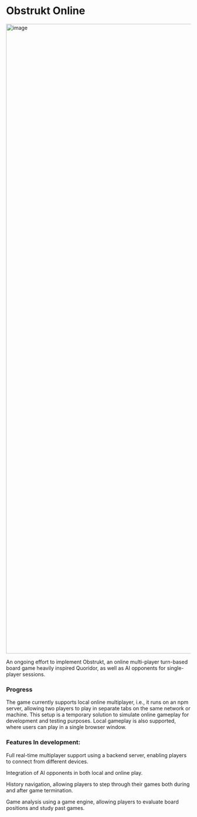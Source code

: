 # Obstrukt Online
<img width="3199" height="1719" alt="image" src="https://github.com/user-attachments/assets/ca2dac1c-c030-40c3-a798-cba4949cbbbe" />

An ongoing effort to implement Obstrukt, an online multi-player turn-based board game heavily inspired Quoridor, as well as AI opponents for single-player sessions.

### Progress

The game currently supports local online multiplayer, i.e., it runs on an npm server, allowing two players to play in separate tabs on the same network or machine. This setup is a temporary solution to simulate online gameplay for development and testing purposes. Local gameplay is also supported, where users can play in a single browser window.


### Features In development: 
Full real-time multiplayer support using a backend server, enabling players to connect from different devices.

Integration of AI opponents in both local and online play.

History navigation, allowing players to step through their games both during and after game termination.

Game analysis using a game engine, allowing players to evaluate board positions and study past games. 
